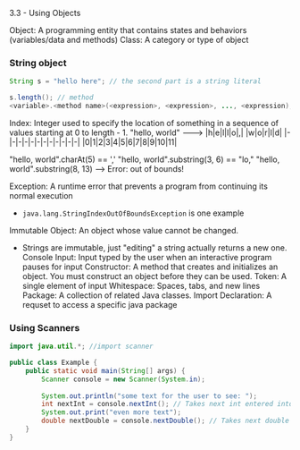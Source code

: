 3.3 - Using Objects

Object: A programming entity that contains states and behaviors (variables/data and methods)
Class: A category or type of object

### String object
```java
String s = "hello here"; // the second part is a string literal

s.length(); // method
<variable>.<method name>(<expression>, <expression>, ..., <expression); // generic form of invoking methods
```
Index: Integer used to specify the location of something in a sequence of values starting at 0 to length - 1.
"hello, world" --->
|h|e|l|l|o|,| |w|o|r|l|d|
|-|-|-|-|-|-|-|-|-|-|-|-|
|0|1|2|3|4|5|6|7|8|9|10|11|

"hello, world".charAt(5) == ','
"hello, world".substring(3, 6) == "lo,"
"hello, world".substring(8, 13) --> Error: out of bounds!

Exception: A runtime error that prevents a program from continuing its normal execution
- `java.lang.StringIndexOutOfBoundsException` is one example

Immutable Object: An object whose value cannot be changed.
- Strings are immutable, just "editing" a string actually returns a new one.
Console Input: Input typed by the user when an interactive program pauses for input
Constructor: A method that creates and initializes an object. You must construct an object before they can be used.
Token: A single element of input
Whitespace: Spaces, tabs, and new lines 
Package: A collection of related Java classes.
Import Declaration: A requset to access a specific java package

### Using Scanners
```java
import java.util.*; //import scanner

public class Example {
	public static void main(String[] args) {
		Scanner console = new Scanner(System.in);
		
		System.out.println("some text for the user to see: ");
		int nextInt = console.nextInt(); // Takes next int entered into console
		System.out.print("even more text");
		double nextDouble = console.nextDouble(); // Takes next double entered into console
	}
}
```